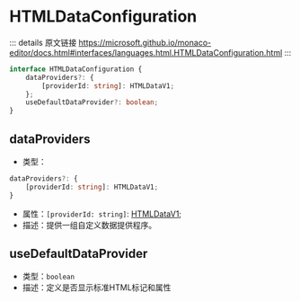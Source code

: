 # HTMLDataConfiguration
        
::: details 原文链接
https://microsoft.github.io/monaco-editor/docs.html#interfaces/languages.html.HTMLDataConfiguration.html
:::

```ts
interface HTMLDataConfiguration {
    dataProviders?: {
        [providerId: string]: HTMLDataV1;
    };
    useDefaultDataProvider?: boolean;
}
```

## dataProviders
- 类型：
```ts
dataProviders?: {
    [providerId: string]: HTMLDataV1;
}
```
- 属性：`[providerId: string]`: [HTMLDataV1](/api/languages/html/HTMLDataV1.html);
- 描述：提供一组自定义数据提供程序。

## useDefaultDataProvider
- 类型：`boolean`
- 描述：定义是否显示标准HTML标记和属性

